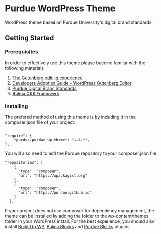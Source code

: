# Purdue WordPress Theme
WordPress theme based on Purdue University's digital brand standards.

## Getting Started

### Prerequisites

In order to effectively use this theme please become familar with the following materials
1. [The Gutenberg editing experience](https://wordpress.org/gutenberg/)
2. [Developers Adoption Guide - WordPress Gutenberg Editor](https://pantheon.io/sites/default/files/pdf/Pantheon-ebook-GutenbergAdoptionGuide.pdf)
3. [Purdue Digital Brand Standards](https://brand.purdue.edu/digital)
4. [Bulma CSS Framework](https://bulma.io/documentation/)

### Installing

The prefered method of using this theme is by including it in the composer.json file of your project.

```

"require": {
    "purdue/purdue-wp-theme": "1.3.*",
},

```

You will also need to add the Purdue repository to your composer.json file 

```
"repositories": [
    {
      "type": "composer",
      "url": "https://wpackagist.org"
    },
    {
      "type": "composer",
      "url": "https://purdue.github.io"
    }
  ],

```

If your project does not use composer for dependency management, the theme can be installed by adding the folder to the wp-content/themes folder in your WordPress install.  For the best experience, you should also install [BoilerUp WP](https://github.com/Purdue/boilerup-wp), [Bulma Blocks](https://github.com/Purdue/bulma-blocks) and [Purdue Blocks](https://github.com/Purdue/purdue-blocks) plugins.

